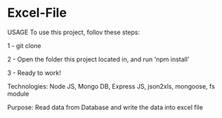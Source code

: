 # Excel-File

USAGE
To use this project, follov these steps: 

1 - git clone <url>

2 - Open the folder this project located in, and run 'npm install'

3 - Ready to work!

Technologies:
Node JS, Mongo DB, Express JS, json2xls, mongoose, fs module

Purpose: 
Read data from Database and write the data into excel file

